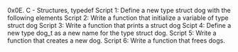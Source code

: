 0x0E. C - Structures, typedef
Script 1: Define a new type struct dog with the following elements
Script 2: Write a function that initialize a variable of type struct dog
Script 3: Write a function that prints a struct dog
Scipt 4: Define a new type dog_t as a new name for the type struct dog.
Script 5: Write a function that creates a new dog.
Script 6: Write a function that frees dogs.
